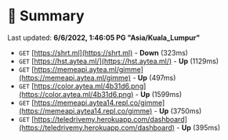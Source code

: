 # 📖 Summary
Last updated: **6/6/2022, 1:46:05 PG "Asia/Kuala_Lumpur"**

- `GET` [https://shrt.ml](https://shrt.ml) - **Down** (323ms)
- `GET` [https://hst.aytea.ml/](https://hst.aytea.ml/) - **Up** (1129ms)
- `GET` [https://memeapi.aytea.ml/gimme](https://memeapi.aytea.ml/gimme) - **Up** (497ms)
- `GET` [https://color.aytea.ml/4b31d6.png](https://color.aytea.ml/4b31d6.png) - **Up** (1599ms)
- `GET` [https://memeapi.aytea14.repl.co/gimme](https://memeapi.aytea14.repl.co/gimme) - **Up** (3750ms)
- `GET` [https://teledrivemy.herokuapp.com/dashboard](https://teledrivemy.herokuapp.com/dashboard) - **Up** (395ms)
